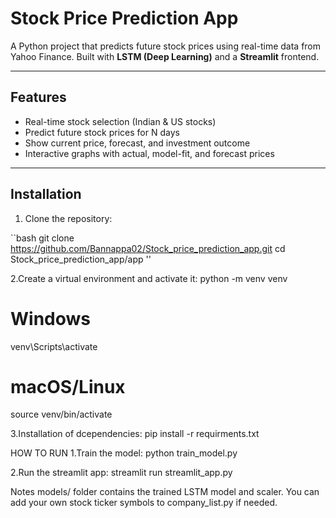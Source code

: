 # Stock Price Prediction App

A Python project that predicts future stock prices using real-time data from Yahoo Finance. Built with **LSTM (Deep Learning)** and a **Streamlit** frontend.

---

## Features

- Real-time stock selection (Indian & US stocks)  
- Predict future stock prices for N days  
- Show current price, forecast, and investment outcome  
- Interactive graphs with actual, model-fit, and forecast prices  

---

## Installation

1. Clone the repository:

``bash
git clone https://github.com/Bannappa02/Stock_price_prediction_app.git
cd Stock_price_prediction_app/app ''

2.Create a virtual environment and activate it:
  python -m venv venv
# Windows
venv\Scripts\activate
# macOS/Linux
source venv/bin/activate


3.Installation of dcependencies:
pip install -r requirments.txt

HOW TO RUN
1.Train the model:
python train_model.py

2.Run the streamlit app:
streamlit run streamlit_app.py


Notes
models/ folder contains the trained LSTM model and scaler.
You can add your own stock ticker symbols to company_list.py if needed.


 


